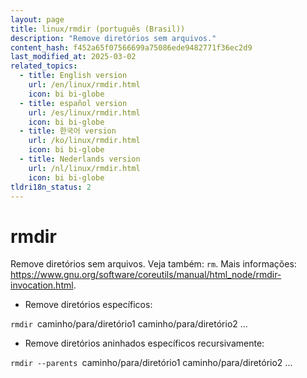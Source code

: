 ```yaml
---
layout: page
title: linux/rmdir (português (Brasil))
description: "Remove diretórios sem arquivos."
content_hash: f452a65f07566699a75086ede9482771f36ec2d9
last_modified_at: 2025-03-02
related_topics:
  - title: English version
    url: /en/linux/rmdir.html
    icon: bi bi-globe
  - title: español version
    url: /es/linux/rmdir.html
    icon: bi bi-globe
  - title: 한국어 version
    url: /ko/linux/rmdir.html
    icon: bi bi-globe
  - title: Nederlands version
    url: /nl/linux/rmdir.html
    icon: bi bi-globe
tldri18n_status: 2
---
```

# rmdir

Remove diretórios sem arquivos.
Veja também: `rm`.
Mais informações: <https://www.gnu.org/software/coreutils/manual/html_node/rmdir-invocation.html>.

- Remove diretórios específicos:

`rmdir `<span class="tldr-var badge badge-pill bg-dark-lm bg-white-dm text-white-lm text-dark-dm font-weight-bold">caminho/para/diretório1 caminho/para/diretório2 ...</span>

- Remove diretórios aninhados específicos recursivamente:

`rmdir --parents `<span class="tldr-var badge badge-pill bg-dark-lm bg-white-dm text-white-lm text-dark-dm font-weight-bold">caminho/para/diretório1 caminho/para/diretório2 ...</span>
